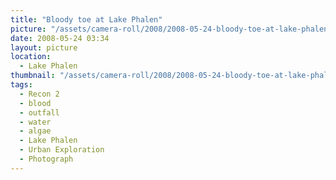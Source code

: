 ```yaml
---
title: "Bloody toe at Lake Phalen"
picture: "/assets/camera-roll/2008/2008-05-24-bloody-toe-at-lake-phalen/recon-2-034.jpg"
date: 2008-05-24 03:34
layout: picture
location:
  - Lake Phalen
thumbnail: "/assets/camera-roll/2008/2008-05-24-bloody-toe-at-lake-phalen/recon-2-034-thumbnail.jpg"
tags:
  - Recon 2
  - blood
  - outfall
  - water
  - algae
  - Lake Phalen
  - Urban Exploration
  - Photograph
---
```

